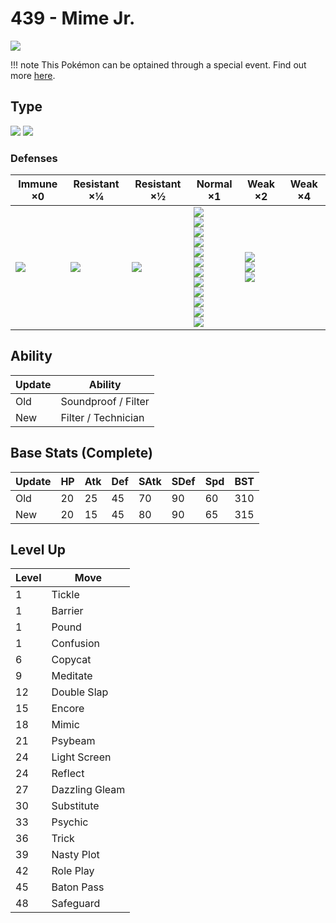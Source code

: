 # 439 - Mime Jr.
![][439]

!!! note
    This Pokémon can be optained through a special event. Find out more [here](../../special_events/#baby-pokemon-egg-gift).

## Type

![][psychic]  ![][fairy]

### Defenses

Immune ×0       | Resistant ×¼      | Resistant ×½     | Normal ×1                                                                                                                                                                          | Weak ×2                                       | Weak ×4 | 
---             | ---               | ---              | ---                                                                                                                                                                                | ---                                           | ---     | 
![][dragon]<br> | ![][fighting]<br> | ![][psychic]<br> | ![][normal]<br> ![][flying]<br> ![][ground]<br> ![][rock]<br> ![][bug]<br> ![][fire]<br> ![][water]<br> ![][grass]<br> ![][electric]<br> ![][ice]<br> ![][dark]<br> ![][fairy]<br> | ![][poison]<br> ![][ghost]<br> ![][steel]<br> |         | 

## Ability

Update | Ability             | 
---    | ---                 | 
Old    | Soundproof / Filter | 
New    | Filter / Technician | 

## Base Stats (Complete)

Update | HP  | Atk | Def | SAtk | SDef | Spd | BST | 
---    | --- | --- | --- | ---  | ---  | --- | --- | 
Old    | 20  | 25  | 45  | 70   | 90   | 60  | 310 | 
New    | 20  | 15  | 45  | 80   | 90   | 65  | 315 | 

## Level Up

Level | Move           | 
---   | ---            | 
1     | Tickle         | 
1     | Barrier        | 
1     | Pound          | 
1     | Confusion      | 
6     | Copycat        | 
9     | Meditate       | 
12    | Double Slap    | 
15    | Encore         | 
18    | Mimic          | 
21    | Psybeam        | 
24    | Light Screen   | 
24    | Reflect        | 
27    | Dazzling Gleam | 
30    | Substitute     | 
33    | Psychic        | 
36    | Trick          | 
39    | Nasty Plot     | 
42    | Role Play      | 
45    | Baton Pass     | 
48    | Safeguard      | 

[439]: ../img/pokemon/439.png
[normal]: ../img/types/normal.png
[fire]: ../img/types/fire.png
[fighting]: ../img/types/fighting.png
[water]: ../img/types/water.png
[flying]: ../img/types/flying.png
[grass]: ../img/types/grass.png
[poison]: ../img/types/poison.png
[electric]: ../img/types/electric.png
[ground]: ../img/types/ground.png
[psychic]: ../img/types/psychic.png
[rock]: ../img/types/rock.png
[ice]: ../img/types/ice.png
[bug]: ../img/types/bug.png
[dragon]: ../img/types/dragon.png
[ghost]: ../img/types/ghost.png
[dark]: ../img/types/dark.png
[steel]: ../img/types/steel.png
[fairy]: ../img/types/fairy.png
